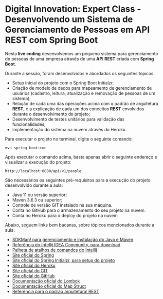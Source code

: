 # Digital Innovation: Expert Class - Desenvolvendo um Sistema de Gerenciamento de Pessoas em API REST com Spring Boot


Nesta **live coding** desenvolvemos um pequeno sistema para gerenciamento de pessoas de uma empresa através de uma **API REST** criada com **Spring Boot**. 

Durante a sessão, foram desenvolvidos e abordados os seguintes tópicos: 
- Setup inicial do projeto com o Spring Boot Initialzr;
- Criação de modelo de dados para mapeamento de gerenciamento de usuários (cadastro, leitura, atualização e removação de pessoas de um sistema); 
- Relação de cada uma das operações acima com o padrão de arquitetura **REST**, e a explicação de cada um dos conceitos **REST** envolvidos durante o desenvolvimento do projeto;
- Desenvolvimento de testes unitários para validação das funcionalidades;
- Implementação do sistema na nuvem através do Heroku. 

Para executar o projeto no terminal, digite o seguinte comando: 

<pre><code>mvn spring-boot:run
</code></pre>

Após executar o comando acima, basta apenas abrir o seguinte endereço e visualizar a execução do projeto: 

<pre><code>http://localhost:8080/api/v1/people
</code></pre>

São necessários os seguintes pré-requisitos para a execução do projeto desenvolvido durante a aula: 
- Java 11 ou versão superior; 
- Maven 3.6.3 ou superior;
- Controle de versão GIT instalado na sua máquina.
- Conta no GitHub para o armazenamento do seu projeto na nuvem.
- Conta no Heroku para o deploy do projeto na nuvem

Abaixo, seguem links bem bacanas, sobre tópicos mencionados durante a aula:

- [SDKMan! para gerenciamento e instalação do Java e Maven](https://sdkman.io/)
- [Referência do Intellij IDEA Community, para download](https://www.jetbrains.com/idea/download)
- [Palheta de atalhos de comandos do Intellij](https://resources.jetbrains.com/storage/products/intellij-idea/docs/IntelliJIDEA_ReferenceCard.pdf)
- [Site oficial do Spring](https://spring.io/)
- [Site oficial do Spring Initialzr, para setup do projeto](https://start.spring.io/)
- [Site oficial do Heroku](https://www.heroku.com/)
- [Site oficial do GIT](https://git-scm.com/)
- [Site oficial do GitHub](http://github.com/)
- [Documentação oficial do Lombok](https://projectlombok.org/)
- [Documentação oficial do Map Struct](https://mapstruct.org/)
- [Referência para o padrão arquitetural REST](https://restfulapi.net/)
